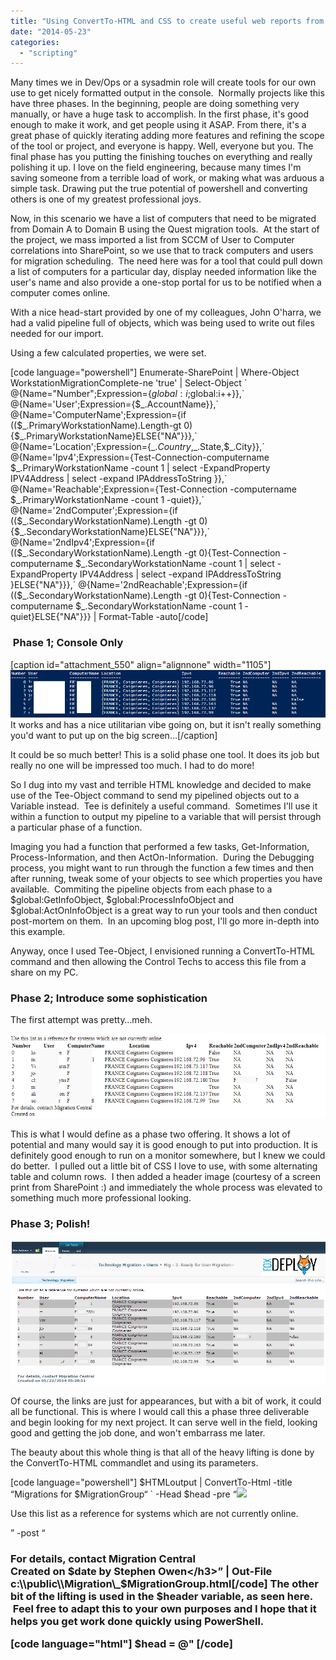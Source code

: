 ```yaml
---
title: "Using ConvertTo-HTML and CSS to create useful web reports from PowerShell"
date: "2014-05-23"
categories: 
  - "scripting"
---
```


Many times we in Dev/Ops or a sysadmin role will create tools for our own use to get nicely formatted output in the console.  Normally projects like this have three phases. In the beginning, people are doing something very manually, or have a huge task to accomplish. In the first phase, it's good enough to make it work, and get people using it ASAP. From there, it's a great phase of quickly iterating adding more features and refining the scope of the tool or project, and everyone is happy. Well, everyone but you. The final phase has you putting the finishing touches on everything and really polishing it up. I love on the field engineering, because many times I'm saving someone from a terrible load of work, or making what was arduous a simple task. Drawing put the true potential of powershell and converting others is one of my greatest professional joys.

Now, in this scenario we have a list of computers that need to be migrated from Domain A to Domain B using the Quest migration tools.  At the start of the project, we mass imported a list from SCCM of User to Computer correlations into SharePoint, so we use that to track computers and users for migration scheduling.  The need here was for a tool that could pull down a list of computers for a particular day, display needed information like the user's name and also provide a one-stop portal for us to be notified when a computer comes online.

With a nice head-start provided by one of my colleagues, John O'harra, we had a valid pipeline full of objects, which was being used to write out files needed for our import.

Using a few calculated properties, we were set.

\[code language="powershell"\] Enumerate-SharePoint | Where-Object WorkstationMigrationComplete-ne 'true' | Select-Object \` @{Name="Number";Expression={$global:i;$global:i++}},\` @{Name='User';Expression={$\_.AccountName}},\` @{Name='ComputerName';Expression={if (($\_.PrimaryWorkstationName).Length-gt 0){$\_.PrimaryWorkstationName}ELSE{"NA"}}},\` @{Name='Location';Expression={$\_.Country,$\_.State,$\_.City}},\` @{Name='Ipv4';Expression={Test-Connection-computername $\_.PrimaryWorkstationName -count 1 | select -ExpandProperty IPV4Address | select -expand IPAddressToString }},\` @{Name='Reachable';Expression={Test-Connection -computername $\_.PrimaryWorkstationName -count 1 -quiet}},\` @{Name='2ndComputer';Expression={if (($\_.SecondaryWorkstationName).Length -gt 0){$\_.SecondaryWorkstationName}ELSE{"NA"}}},\` @{Name='2ndIpv4';Expression={if (($\_.SecondaryWorkstationName).Length -gt 0){Test-Connection -computername $\_.SecondaryWorkstationName -count 1 | select -ExpandProperty IPV4Address | select -expand IPAddressToString }ELSE{"NA"}}},\` @{Name='2ndReachable';Expression={if (($\_.SecondaryWorkstationName).Length -gt 0){Test-Connection -computername $\_.SecondaryWorkstationName -count 1 -quiet}ELSE{"NA"}}} | Format-Table -auto\[/code\]

###  Phase 1; Console Only

\[caption id="attachment\_550" align="alignnone" width="1105"\][![Mig_webtool_0](images/mig_webtool_0.png)](https://foxdeploy.files.wordpress.com/2014/05/mig_webtool_0.png) It works and has a nice utilitarian vibe going on, but it isn't really something you'd want to put up on the big screen...\[/caption\]

It could be so much better! This is a solid phase one tool. It does its job but really no one will be impressed too much. I had to do more!

So I dug into my vast and terrible HTML knowledge and decided to make use of the Tee-Object command to send my pipelined objects out to a Variable instead.  Tee is definitely a useful command.  Sometimes I'll use it within a function to output my pipeline to a variable that will persist through a particular phase of a function.

Imaging you had a function that performed a few tasks, Get-Information, Process-Information, and then ActOn-Information.  During the Debugging process, you might want to run through the function a few times and then after running, tweak some of your objects to see which properties you have available.  Commiting the pipeline objects from each phase to a $global:GetInfoObject, $global:ProcessInfoObject and $global:ActOnInfoObject is a great way to run your tools and then conduct post-mortem on them.  In an upcoming blog post, I'll go more in-depth into this example.

Anyway, once I used Tee-Object, I envisioned running a ConvertTo-HTML command and then allowing the Control Techs to access this file from a share on my PC.

### Phase 2; Introduce some sophistication

The first attempt was pretty…meh.

![Mig_webtool_005](images/mig_webtool_005.png)

This is what I would define as a phase two offering. It shows a lot of potential and many would say it is good enough to put into production. It is definitely good enough to run on a monitor somewhere, but I knew we could do better.  I pulled out a little bit of CSS I love to use, with some alternating table and column rows.  I then added a header image (courtesy of a screen print from SharePoint :) and immediately the whole process was elevated to something much more professional looking.

### Phase 3; Polish!

[![Mig_webtool_01](images/mig_webtool_011.png)](https://foxdeploy.files.wordpress.com/2014/05/mig_webtool_011.png)

Of course, the links are just for appearances, but with a bit of work, it could all be functional. This is where I would call this a phase three deliverable and begin looking for my next project. It can serve well in the field, looking good and getting the job done, and won't embarrass me later.

The beauty about this whole thing is that all of the heavy lifting is done by the ConvertTo-HTML commandlet and using its parameters.

\[code language="powershell"\] $HTMLoutput | ConvertTo-Html -title “Migrations for $MigrationGroup“ \` -Head $head -pre “<img src=’.\\header.png’><P>Use this list as a reference for systems which are not currently online.</P>” -post “<h3>For details, contact Migration Central<br>Created on $date by Stephen Owen</h3>” | Out-File c:\\public\\Migration\_$MigrationGroup.html\[/code\] The other bit of the lifting is used in the $header variable, as seen here.  Feel free to adapt this to your own purposes and I hope that it helps you get work done quickly using PowerShell.

\[code language="html"\] $head = @" <!DOCTYPE HTML PUBLIC “-//W3C//DTD HTML 4.01 Frameset//EN” “http://www.w3.org/TR/html4/frameset.dtd”&gt; <html><head><title>Unmigrated Systems Report</title><meta http-equiv=”refresh” content=”120″ /> <style type=”text/css”> <!– body { font-family: Verdana, Geneva, Arial, Helvetica, sans-serif; }

#report { width: 835px; }

table{ border-collapse: collapse; border: none; font: 10pt Verdana, Geneva, Arial, Helvetica, sans-serif; color: black; margin-bottom: 10px; }

table td{ font-size: 12px; padding-left: 0px; padding-right: 20px; text-align: left; }

table th { font-size: 12px; font-weight: bold; padding-left: 0px; padding-right: 20px; text-align: left; }

h2{ clear: both; font-size: 130%;color:#354B5E; }

h3{ clear: both; font-size: 75%; margin-left: 20px; margin-top: 30px; color:#475F77; }

p{ margin-left: 20px; font-size: 12px; }

table.list{ float: left; }

table.list td:nth-child(1){ font-weight: bold; border-right: 1px grey solid; text-align: right; }

table.list td:nth-child(2){ padding-left: 7px; } table tr:nth-child(even) td:nth-child(even){ background: #BBBBBB; } table tr:nth-child(odd) td:nth-child(odd){ background: #F2F2F2; } table tr:nth-child(even) td:nth-child(odd){ background: #DDDDDD; } table tr:nth-child(odd) td:nth-child(even){ background: #E5E5E5; } div.column { width: 320px; float: left; } div.first{ padding-right: 20px; border-right: 1px grey solid; } div.second{ margin-left: 30px; } table{ margin-left: 20px; } –> </style> </head> \[/code\]

